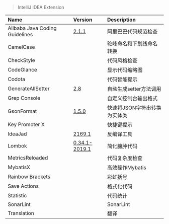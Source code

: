 > IntelliJ IDEA Extension

| Name                           | Version                            | Description                  |
| :----------------------------- | :--------------------------------- | :--------------------------- |
| Alibaba Java Coding Guidelines | [2.1.1][AJCG-Jetbrains]            | 阿里巴巴代码规范检查         |
| CamelCase                      |                                    | 驼峰命名和下划线命名转换     |
| CheckStyle                     |                                    | 代码风格检查                 |
| CodeGlance                     |                                    | 显示代码缩略图               |
| Codota                         |                                    | 代码智能提示                 |
| GenerateAllSetter              | [2.8][GenerateAllSetter-Jetbrains] | 自动生成setter方法调用       |
| Grep Console                   |                                    | 自定义控制台输出格式         |
| GsonFormat                     | [1.5.0][GsonFormat-Jetbrains]      | 快速将JSON字符串转换为实体类 |
| Key Promoter X                 |                                    | 快捷键提示                   |
| IdeaJad                        | [2169.1][IdeaJad-Jetbrains]        | 反编译工具                   |
| Lombok                         | [0.34.1-2019.1][Lombok-Jetbrains]  | 简化臃肿代码                 |
| MetricsReloaded                |                                    | 代码复杂度检查               |
| MybatisX                       |                                    | 高效操作Mybatis              |
| Rainbow Brackets               |                                    | 彩虹括号                     |
| Save Actions                   |                                    | 格式化代码                   |
| Statistic                      |                                    | 代码统计                     |
| SonarLint                      |                                    | SonarLint                    |
| Translation                    |                                    | 翻译                         |

[AJCG-Jetbrains]: https://plugins.jetbrains.com/plugin/10046-alibaba-java-coding-guidelines '跳转Jetbrains Marketplace'
[IdeaJad-Jetbrains]: https://plugins.jetbrains.com/plugin/126-ideajad '跳转Jetbrains Marketplace'
[GenerateAllSetter-Jetbrains]: https://plugins.jetbrains.com/plugin/9360-generateallsetter '跳转Jetbrains Marketplace'
[GsonFormat-Jetbrains]: https://plugins.jetbrains.com/plugin/7654-gsonformat '跳转Jetbrains Marketplace'
[Lombok-Jetbrains]: https://plugins.jetbrains.com/plugin/6317-lombok '跳转Jetbrains Marketplace'
